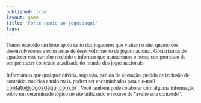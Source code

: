```yaml
---
published: true
layout: game
title: 'Forte apoio ao jogosdaqui'
tags: 
---
```

<span style="font-family: verdana;">Temos recebido um forte apoio tanto dos jogadores que visitam o site, quanto dos desenvolvedores e entusiastas de desenvolvimento de jogos nacional. Gostaríamos de agradecer este carinho recebido e informar que manteremos o nosso compromisso de sempre trazer conteúdo atualizado do mundo dos jogos nacionais. </span><br style="font-family: verdana;" /><br style="font-family: verdana;" /><span style="font-family: verdana;">Informamos que qualquer dúvida, sugestão, pedido de alteração, pedido de inclusão de conteúdo, notícias e tudo mais, podem ser encaminhados para o e-mail </span><a style="font-family: verdana;" href="mailto:contato@jogosdaqui.com.br">contato@jogosdaqui.com.br</a>
<span style="font-family: verdana;">. Você também pode colaborar com alguma informação sobre um determinado tópico no site utilizando o recurso de "avalie este conteúdo".</span>
